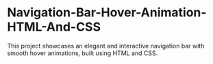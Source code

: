 # Navigation-Bar-Hover-Animation-HTML-And-CSS
This project showcases an elegant and interactive navigation bar with smooth hover animations, built using HTML and CSS. 
